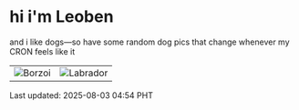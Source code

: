 # hi i'm Leoben

and i like dogs—so have some random dog pics that change whenever my CRON feels like it

|  |  |
|--------|----------|
| ![Borzoi](https://random-dog-vercel.vercel.app/api/random-borzoi?v=1754168046) | ![Labrador](https://random-dog-vercel.vercel.app/api/random-labrador?v=1754168046) |

Last updated: 2025-08-03 04:54 PHT
